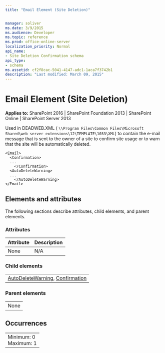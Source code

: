 ```yaml
---
title: "Email Element (Site Deletion)"


manager: soliver
ms.date: 3/9/2015
ms.audience: Developer
ms.topic: reference
ms.prod: office-online-server
localization_priority: Normal
api_name:
- Site Deletion Confirmation schema
api_type:
- schema
ms.assetid: cf2f8cac-5041-4147-adc1-1aca7f3742b1
description: "Last modified: March 09, 2015"
---
```


# Email Element (Site Deletion)

 
  
 **Applies to:** SharePoint 2016 | SharePoint Foundation 2013 | SharePoint Online | SharePoint Server 2013
  
Used in DEADWEB.XML ( `\\Program Files\Common Files\Microsoft Shared\web server extensions\12\TEMPLATE\1033\XML`) to contain the e-mail message that is sent to the owner of a site to confirm site usage or to warn that the site will be automatically deleted.
  
```
<Email>
  <Confirmation>
  ...
    </Confirmation>
  <AutoDeleteWarning>
  ...
    </AutoDeleteWarning>
</Email>
```

## Elements and attributes

The following sections describe attributes, child elements, and parent elements.

### Attributes

|**Attribute**|**Description**|
|:-----|:-----|
|None  <br/> |N/A  <br/> |
   
### Child elements

||
|:-----|
|[AutoDeleteWarning](autodeletewarning-element-site-deletion.md), [Confirmation](confirmation-element-site-deletion.md)|
   
### Parent elements

||
|:-----|
|None |
   
## Occurrences

||
|:-----|
|Minimum: 0  <br/> Maximum: 1  <br/> |
   


